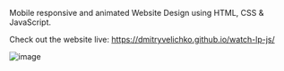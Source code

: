 Mobile responsive and animated Website Design using HTML, CSS & JavaScript.

Check out the website live: https://dmitryvelichko.github.io/watch-lp-js/ 

![image](https://user-images.githubusercontent.com/42185328/126039355-75788c98-3906-40cf-b874-fe370e862079.png)
